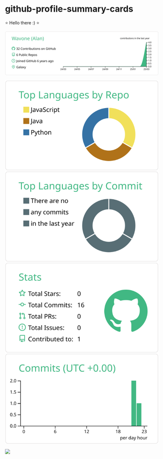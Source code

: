 # github-profile-summary-cards

:star: Hello there :) :star:


[![](https://raw.githubusercontent.com/Wavone/Wavone/master/profile-summary-card-output/vue/0-profile-details.svg)](https://github.com/vn7n24fzkq/github-profile-summary-cards)

[![](https://raw.githubusercontent.com/Wavone/Wavone/master/profile-summary-card-output/vue/1-repos-per-language.svg)](https://github.com/vn7n24fzkq/github-profile-summary-cards) 
[![](https://raw.githubusercontent.com/Wavone/Wavone/master/profile-summary-card-output/vue/2-most-commit-language.svg)](https://github.com/vn7n24fzkq/github-profile-summary-cards)
[![](https://raw.githubusercontent.com/Wavone/Wavone/master/profile-summary-card-output/vue/3-stats.svg)](https://github.com/vn7n24fzkq/github-profile-summary-cards) 
[![](https://raw.githubusercontent.com/Wavone/Wavone/master/profile-summary-card-output/vue/4-productive-time.svg)](https://github.com/vn7n24fzkq/github-profile-summary-cards)

![](https://komarev.com/ghpvc/?username=Wavone&style=for-the-badge)
